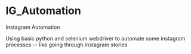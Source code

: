 # IG_Automation
Instagram Automation


Using basic python and selenium webdriver to automate some instagram processes -- like going through instagram stories
